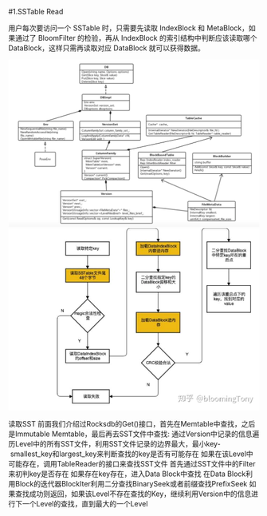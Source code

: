 #1.SSTable Read

用户每次要访问一个 SSTable 时，只需要先读取 IndexBlock 和 MetaBlock，如果通过了 BloomFilter 的检验，再从 IndexBlock 的索引结构中判断应该读取哪个 DataBlock，这样只需再读取对应 DataBlock 就可以获得数据。

![](images/1.png) 
![](images/2.png) 

读取SST
前面我们介绍过Rocksdb的Get()接口，首先在Memtable中查找，之后是Immutable Memtable，最后再去SST文件中查找:
通过Version中记录的信息遍历Level中的所有SST文件，利用SST文件记录的边界最大，最小key- smallest_key和largest_key来判断查找的key是否有可能存在
如果在该Level中可能存在，调用TableReader的接口来查找SST文件
首先通过SST文件中的Filter来初判key是否存在
如果存在key存在，进入Data Block中查找
在Data Block利用Block的迭代器BlockIter利用二分查找BinarySeek或者前缀查找PrefixSeek
如果查找成功则返回，如果该Level不存在查找的Key，继续利用Version中的信息进行下一个Level的查找，直到最大的一个Level

